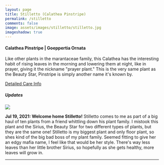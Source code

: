 ```yaml
---
layout: page
title: Stilletto (Calathea Pinstripe)
permalink: /stilletto
comments: false
image: assets/images/stilletto/stilletto.jpg
imageshadow: true
---
```


#### Calathea Pinstripe | Goeppertia Ornata

Like other plants in the marantaceae family, this Calathea has the interesting habit of rising leaves in the morning and lowering them at night, like in prayer, giving it the nickname "prayer plant." This is the very same plant as the Beauty Star, Pinstripe is simply another name it's known by.

[Detailed Care Info](care#calathea)

##### Updates

<img class="figure-img" src="{{site.baseurl}}/assets/images/stilletto/stilletto-jul21-21.jpg">

**Jul 19, 2021: Welcome home Stilletto!** Stilletto comes to me as part of a big haul of ten plants from a friend whittling down his plant family.  I mistook this plant and the Sirius, the Beauty Star for two different types of plants, but they are the same one!  Stilletto is my biggest plant and only floor plant, so shes kind of the big bad boss of my plant family.  Seemed fitting to give her an edgy mafia name, I feel like that would be her style.  There's way less leaves than her little brother Sirius, so hopefully as she gets healthy, more leaves will grow in.
<hr/>